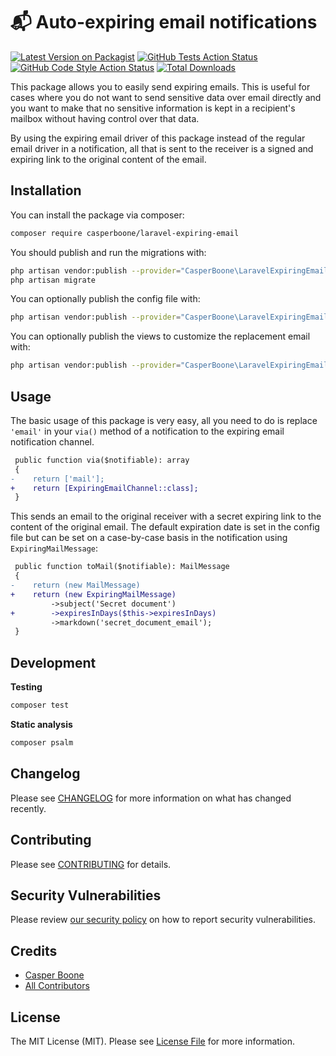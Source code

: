 # 📬 Auto-expiring email notifications

[![Latest Version on Packagist](https://img.shields.io/packagist/v/casperboone/laravel-expiring-email.svg?style=flat-square)](https://packagist.org/packages/casperboone/laravel-expiring-email)
[![GitHub Tests Action Status](https://img.shields.io/github/workflow/status/casperboone/laravel-expiring-email/run-tests?label=tests)](https://github.com/casperboone/laravel-expiring-email/actions?query=workflow%3ATests+branch%3Amaster)
[![GitHub Code Style Action Status](https://img.shields.io/github/workflow/status/casperboone/laravel-expiring-email/Check%20&%20fix%20styling?label=code%20style)](https://github.com/casperboone/laravel-expiring-email/actions?query=workflow%3A"Check+%26+fix+styling"+branch%3Amaster)
[![Total Downloads](https://img.shields.io/packagist/dt/casperboone/laravel-expiring-email.svg?style=flat-square)](https://packagist.org/packages/casperboone/laravel-expiring-email)


This package allows you to easily send expiring emails.
This is useful for cases where you do not want to send sensitive data over email directly and you want to make that no sensitive information is kept in a recipient's mailbox without having control over that data.

By using the expiring email driver of this package instead of the regular email driver in a notification, all that is sent to the receiver is a signed and expiring link to the original content of the email.

## Installation

You can install the package via composer:

```bash
composer require casperboone/laravel-expiring-email
```

You should publish and run the migrations with:

```bash
php artisan vendor:publish --provider="CasperBoone\LaravelExpiringEmail\LaravelExpiringEmailServiceProvider" --tag="laravel-expiring-email-migrations"
php artisan migrate
```

You can optionally publish the config file with:
```bash
php artisan vendor:publish --provider="CasperBoone\LaravelExpiringEmail\LaravelExpiringEmailServiceProvider" --tag="laravel-expiring-email-config"
```

You can optionally publish the views to customize the replacement email with:
```bash
php artisan vendor:publish --provider="CasperBoone\LaravelExpiringEmail\LaravelExpiringEmailServiceProvider" --tag="laravel-expiring-email-views"
```

## Usage

The basic usage of this package is very easy, all you need to do is replace `'email'` in your `via()` method of a notification to the expiring email notification channel.

```diff
 public function via($notifiable): array
 {
-    return ['mail'];
+    return [ExpiringEmailChannel::class];
 }
```

This sends an email to the original receiver with a secret expiring link to the content of the original email.
The default expiration date is set in the config file but can be set on a case-by-case basis in the notification using `ExpiringMailMessage`:

```diff
 public function toMail($notifiable): MailMessage
 {
-    return (new MailMessage)
+    return (new ExpiringMailMessage)
         ->subject('Secret document')
+        ->expiresInDays($this->expiresInDays)
         ->markdown('secret_document_email');
 }
```


## Development

**Testing**
```bash
composer test
```

**Static analysis**
```bash
composer psalm
```

## Changelog

Please see [CHANGELOG](CHANGELOG.md) for more information on what has changed recently.

## Contributing

Please see [CONTRIBUTING](.github/CONTRIBUTING.md) for details.

## Security Vulnerabilities

Please review [our security policy](../../security/policy) on how to report security vulnerabilities.

## Credits

- [Casper Boone](https://github.com/casperboone)
- [All Contributors](../../contributors)

## License

The MIT License (MIT). Please see [License File](LICENSE.md) for more information.
